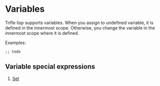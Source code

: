 # Variables

Trifle lisp supports variables. When you assign to undefined variable,
it is defined in the innermost scope. Otherwise, you change the
variable in the innermost scope where it is defined.

Examples:

    ;; todo

## Variable special expressions

1. [Set](Variables-Set.md)
